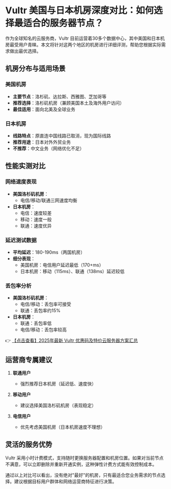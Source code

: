 # Vultr 美国与日本机房深度对比：如何选择最适合的服务器节点？

作为全球知名的云服务商，Vultr 目前运营着30多个数据中心，其中美国和日本机房最受用户青睐。本文将针对这两个地区的机房进行详细评测，帮助您根据实际需求做出最优选择。

## 机房分布与适用场景

### 美国机房
- **主要节点**：洛杉矶、达拉斯、西雅图、芝加哥等
- **推荐选择**：洛杉矶机房（兼顾美国本土及海外用户访问）
- **最佳适用**：面向北美及全球业务

### 日本机房
- **线路特点**：原直连中国线路已取消，现为国际线路
- **推荐用途**：日本对外外贸业务
- **不推荐**：中文业务（网络优化不足）

## 性能实测对比

### 网络速度表现
- **美国洛杉矶机房**：
  - 电信/移动/联通三网速度均衡
- **日本机房**：
  - 电信：速度较差
  - 移动：速度一般
  - 联通：速度优异

### 延迟测试数据
- **平均延迟**：180-190ms（两国机房）
- **细分表现**：
  - 美国机房：电信用户延迟最低（170+ms）
  - 日本机房：移动（115ms）、联通（138ms）延迟较低

### 丢包率分析
- **美国洛杉矶机房**：
  - 电信/移动：丢包率可接受
  - 联通：丢包率约15%
- **日本机房**：
  - 联通：丢包率低
  - 电信/移动：丢包率较高

👉 [【点击查看】2025年最新 Vultr 优惠码及特价云服务器方案汇总](https://bit.ly/VuLtr)

## 运营商专属建议

1. **联通用户**
   - 强烈推荐日本机房（延迟低、速度快）

2. **移动用户**
   - 建议选择美国洛杉矶机房（表现稳定）

3. **电信用户**
   - 优先考虑美国机房（日本机房速度不理想）

## 灵活的服务优势

Vultr 采用小时计费模式，支持随时更换服务器配置和机房位置。如果对当前节点不满意，可以立即删除并重新开通实例，这种弹性计费方式能有效控制成本。

通过以上对比可以看出，没有绝对"最好"的机房，只有最适合您业务需求的节点选择。建议根据目标用户群体和网络运营商特征进行决策。